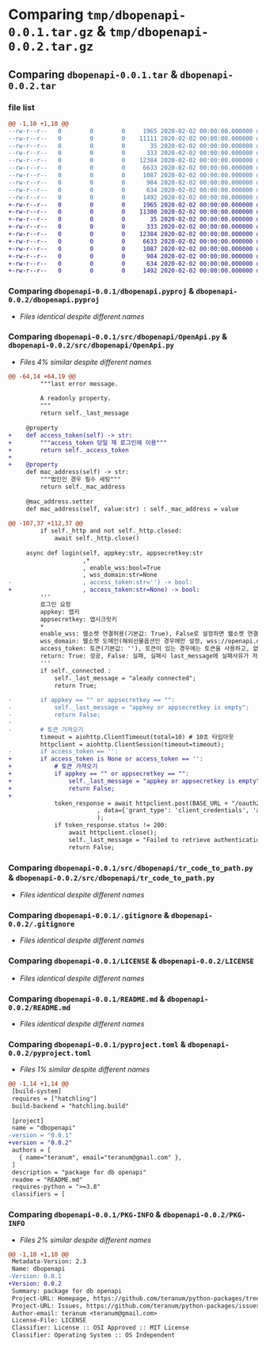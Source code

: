 # Comparing `tmp/dbopenapi-0.0.1.tar.gz` & `tmp/dbopenapi-0.0.2.tar.gz`

## Comparing `dbopenapi-0.0.1.tar` & `dbopenapi-0.0.2.tar`

### file list

```diff
@@ -1,10 +1,10 @@
--rw-r--r--   0        0        0     1965 2020-02-02 00:00:00.000000 dbopenapi-0.0.1/dbopenapi.pyproj
--rw-r--r--   0        0        0    11111 2020-02-02 00:00:00.000000 dbopenapi-0.0.1/src/dbopenapi/OpenApi.py
--rw-r--r--   0        0        0       35 2020-02-02 00:00:00.000000 dbopenapi-0.0.1/src/dbopenapi/__init__.py
--rw-r--r--   0        0        0      333 2020-02-02 00:00:00.000000 dbopenapi-0.0.1/src/dbopenapi/code_realtime_account.py
--rw-r--r--   0        0        0    12384 2020-02-02 00:00:00.000000 dbopenapi-0.0.1/src/dbopenapi/tr_code_to_path.py
--rw-r--r--   0        0        0     6633 2020-02-02 00:00:00.000000 dbopenapi-0.0.1/.gitignore
--rw-r--r--   0        0        0     1087 2020-02-02 00:00:00.000000 dbopenapi-0.0.1/LICENSE
--rw-r--r--   0        0        0      984 2020-02-02 00:00:00.000000 dbopenapi-0.0.1/README.md
--rw-r--r--   0        0        0      634 2020-02-02 00:00:00.000000 dbopenapi-0.0.1/pyproject.toml
--rw-r--r--   0        0        0     1492 2020-02-02 00:00:00.000000 dbopenapi-0.0.1/PKG-INFO
+-rw-r--r--   0        0        0     1965 2020-02-02 00:00:00.000000 dbopenapi-0.0.2/dbopenapi.pyproj
+-rw-r--r--   0        0        0    11300 2020-02-02 00:00:00.000000 dbopenapi-0.0.2/src/dbopenapi/OpenApi.py
+-rw-r--r--   0        0        0       35 2020-02-02 00:00:00.000000 dbopenapi-0.0.2/src/dbopenapi/__init__.py
+-rw-r--r--   0        0        0      333 2020-02-02 00:00:00.000000 dbopenapi-0.0.2/src/dbopenapi/code_realtime_account.py
+-rw-r--r--   0        0        0    12384 2020-02-02 00:00:00.000000 dbopenapi-0.0.2/src/dbopenapi/tr_code_to_path.py
+-rw-r--r--   0        0        0     6633 2020-02-02 00:00:00.000000 dbopenapi-0.0.2/.gitignore
+-rw-r--r--   0        0        0     1087 2020-02-02 00:00:00.000000 dbopenapi-0.0.2/LICENSE
+-rw-r--r--   0        0        0      984 2020-02-02 00:00:00.000000 dbopenapi-0.0.2/README.md
+-rw-r--r--   0        0        0      634 2020-02-02 00:00:00.000000 dbopenapi-0.0.2/pyproject.toml
+-rw-r--r--   0        0        0     1492 2020-02-02 00:00:00.000000 dbopenapi-0.0.2/PKG-INFO
```

### Comparing `dbopenapi-0.0.1/dbopenapi.pyproj` & `dbopenapi-0.0.2/dbopenapi.pyproj`

 * *Files identical despite different names*

### Comparing `dbopenapi-0.0.1/src/dbopenapi/OpenApi.py` & `dbopenapi-0.0.2/src/dbopenapi/OpenApi.py`

 * *Files 4% similar despite different names*

```diff
@@ -64,14 +64,19 @@
         """last error message.
 
         A readonly property.
         """
         return self._last_message
 
     @property
+    def access_token(self) -> str:
+        """access_token 당일 재 로그인에 이용"""
+        return self._access_token
+
+    @property
     def mac_address(self) -> str:
         """법인인 경우 필수 세팅"""
         return self._mac_address
 
     @mac_address.setter
     def mac_address(self, value:str) : self._mac_address = value
 
@@ -107,37 +112,37 @@
         if self._http and not self._http.closed:
             await self._http.close()
 
     async def login(self, appkey:str, appsecretkey:str
                     ,*
                     , enable_wss:bool=True
                     , wss_domain:str=None
-                    , access_token:str='') -> bool:
+                    , access_token:str=None) -> bool:
         '''
         로그인 요청
         appkey: 앱키
         appsecretkey: 앱시크릿키
         *
         enable_wss: 웹소켓 연결허용(기본값: True), False로 설정하면 웹소켓 연결을 하지 않음
         wss_domain: 웹소켓 도메인(해외선물옵션인 경우에만 설정, wss://openapi.db-fi.com:7071 으로 설정)
         access_token: 토큰(기본값: ''), 토큰이 있는 경우에는 토큰을 사용하고, 없는 경우에는 새로 토큰을 가져옴
         return: True: 성공, False: 실패, 실패시 last_message에 실패사유가 저장됨
         '''
         if self._connected :
             self._last_message = "aleady connected";
             return True;
         
-        if appkey == "" or appsecretkey == "":
-            self._last_message = "appkey or appsecretkey is empty";
-            return False;
-    
-        # 토큰 가져오기
         timeout = aiohttp.ClientTimeout(total=10) # 10초 타임아웃
         httpclient = aiohttp.ClientSession(timeout=timeout);
-        if access_token == '':
+        if access_token is None or access_token == '':
+            # 토큰 가져오기
+            if appkey == "" or appsecretkey == "":
+                self._last_message = "appkey or appsecretkey is empty";
+                return False;
+    
             token_response = await httpclient.post(BASE_URL + "/oauth2/token"
                         , data={'grant_type': 'client_credentials', 'appkey': appkey, 'appsecretkey': appsecretkey, 'scope': 'oob'}
                         );
             if token_response.status != 200:
                 await httpclient.close();
                 self._last_message = "Failed to retrieve authentication key.";
                 return False;
```

### Comparing `dbopenapi-0.0.1/src/dbopenapi/tr_code_to_path.py` & `dbopenapi-0.0.2/src/dbopenapi/tr_code_to_path.py`

 * *Files identical despite different names*

### Comparing `dbopenapi-0.0.1/.gitignore` & `dbopenapi-0.0.2/.gitignore`

 * *Files identical despite different names*

### Comparing `dbopenapi-0.0.1/LICENSE` & `dbopenapi-0.0.2/LICENSE`

 * *Files identical despite different names*

### Comparing `dbopenapi-0.0.1/README.md` & `dbopenapi-0.0.2/README.md`

 * *Files identical despite different names*

### Comparing `dbopenapi-0.0.1/pyproject.toml` & `dbopenapi-0.0.2/pyproject.toml`

 * *Files 1% similar despite different names*

```diff
@@ -1,14 +1,14 @@
 [build-system]
 requires = ["hatchling"]
 build-backend = "hatchling.build"
 
 [project]
 name = "dbopenapi"
-version = "0.0.1"
+version = "0.0.2"
 authors = [
   { name="teranum", email="teranum@gmail.com" },
 ]
 description = "package for db openapi"
 readme = "README.md"
 requires-python = ">=3.8"
 classifiers = [
```

### Comparing `dbopenapi-0.0.1/PKG-INFO` & `dbopenapi-0.0.2/PKG-INFO`

 * *Files 2% similar despite different names*

```diff
@@ -1,10 +1,10 @@
 Metadata-Version: 2.3
 Name: dbopenapi
-Version: 0.0.1
+Version: 0.0.2
 Summary: package for db openapi
 Project-URL: Homepage, https://github.com/teranum/python-packages/tree/master/dbopenapi
 Project-URL: Issues, https://github.com/teranum/python-packages/issues
 Author-email: teranum <teranum@gmail.com>
 License-File: LICENSE
 Classifier: License :: OSI Approved :: MIT License
 Classifier: Operating System :: OS Independent
```

